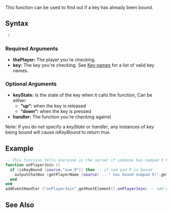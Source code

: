 This function can be used to find out if a key has already been bound.

Syntax
------

``` lua
 ) 
```

### Required Arguments

-   **thePlayer:** The player you're checking.
-   **key:** The key you're checking. See [Key names](/docs/key_names.md "wikilink") for a list of valid key names.

### Optional Arguments

-   **keyState:** Is the state of the key when it calls the function, Can be either:
    -   **“up”:** when the key is released
    -   **“down”:** when the key is pressed
-   **handler:** The function you're checking against

Note: If you do not specify a *keyState* or *handler*, any instances of *key* being bound will cause *isKeyBound* to return *true*.

Example
-------

``` lua
-- This function tells everyone in the server if someone has numpad 9 bound!
function onPlayerJoin ()
  if (isKeyBound (source,"num_9")) then -- if num pad 9 is bound
    outputChatBox (getPlayerName (source) .. " has bound numpad 9!",getRootElement(),255,0,0,false) -- let see everybody that he has binded it
  end
end
addEventHandler ("onPlayerJoin",getRootElement(),onPlayerJoin) -- add event.
```

See Also
--------
